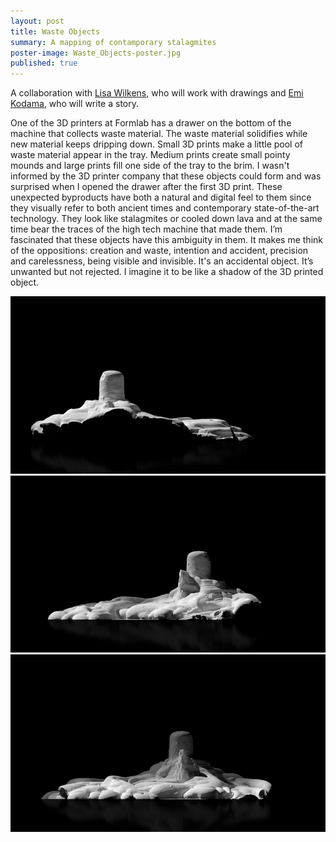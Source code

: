 ```yaml
---
layout: post
title: Waste Objects
summary: A mapping of contamporary stalagmites
poster-image: Waste_Objects-poster.jpg
published: true
---
```

A collaboration with [Lisa Wilkens](http://www.lisawilkens.com/), who will work with drawings and [Emi Kodama](http://emikodama.com/), who will write a story.

One of the 3D printers at Formlab has a drawer on the bottom of the machine that collects waste
material. The waste material solidifies while new material keeps dripping down. Small 3D prints make
a little pool of waste material appear in the tray. Medium prints create small pointy mounds and large
prints fill one side of the tray to the brim. I wasn't informed by the 3D printer company that these
objects could form and was surprised when I opened the drawer after the first 3D print. These
unexpected byproducts have both a natural and digital feel to them since they visually refer to both
ancient times and contemporary state-of-the-art technology. They look like stalagmites or cooled down
lava and at the same time bear the traces of the high tech machine that made them. I’m fascinated
that these objects have this ambiguity in them. It makes me think of the oppositions: creation and
waste, intention and accident, precision and carelessness, being visible and invisible. It's an accidental
object. It’s unwanted but not rejected. I imagine it to be like a shadow of the 3D printed object.

![](/images/waste-objects-01.jpg)
![](/images/waste-objects-02.jpg)
![](/images/waste-objects-03.jpg)

